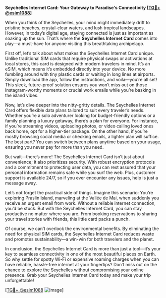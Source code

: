 **Seychelles Internet Card: Your Gateway to Paradise's Connectivity [[TG💪+ @esim1088](https://t.me/s/esim1088)]**

When you think of the Seychelles, your mind might immediately drift to pristine beaches, crystal-clear waters, and lush tropical landscapes. However, in today’s digital age, staying connected is just as important as soaking up the sun. That’s where the **Seychelles Internet Card** comes into play—a must-have for anyone visiting this breathtaking archipelago.

First off, let’s talk about what makes the Seychelles Internet Card unique. Unlike traditional SIM cards that require physical swaps or activations at local stores, this card is designed with modern travelers in mind. It’s an eSIM, which means it’s embedded directly into your device. No more fumbling around with tiny plastic cards or waiting in long lines at airports. Simply download the app, follow the instructions, and voila—you’re all set! This sleek, future-proof solution ensures you won’t miss out on those Instagram-worthy moments or crucial work emails while you’re basking in the island vibes.

Now, let’s dive deeper into the nitty-gritty details. The Seychelles Internet Card offers flexible data plans tailored to suit every traveler’s needs. Whether you’re a solo adventurer looking for budget-friendly options or a family planning a luxury getaway, there’s a plan for everyone. For instance, if you’re streaming videos, uploading photos, or video calling loved ones back home, opt for a higher-tier package. On the other hand, if you’re mostly browsing social media or checking emails, a lighter plan will suffice. The best part? You can switch between plans anytime based on your usage, ensuring you never pay for more than you need.

But wait—there’s more! The Seychelles Internet Card isn’t just about convenience; it also prioritizes security. With robust encryption protocols and a commitment to protecting user data, you can rest assured that your personal information remains safe while you surf the web. Plus, customer support is available 24/7, so if you ever encounter any issues, help is just a message away.

Let’s not forget the practical side of things. Imagine this scenario: You’re exploring Praslin Island, marveling at the Vallée de Mai, when suddenly you receive an urgent email from work. Without a reliable internet connection, you’d be stuck. But with the Seychelles Internet Card, you can stay productive no matter where you are. From booking reservations to sharing your travel stories with friends, this little card packs a punch.

Of course, we can’t overlook the environmental benefits. By eliminating the need for physical SIM cards, the Seychelles Internet Card reduces waste and promotes sustainability—a win-win for both travelers and the planet.

In conclusion, the Seychelles Internet Card is more than just a tool—it’s your key to seamless connectivity in one of the most beautiful places on Earth. So why settle for spotty Wi-Fi or expensive roaming charges when you can have reliable, hassle-free internet at your fingertips? Don’t miss out on the chance to explore the Seychelles without compromising your online presence. Grab your Seychelles Internet Card today and make your trip unforgettable!

[[TG💪+ @esim1088](https://t.me/s/esim1088) ![Image](https://i.postimg.cc/Y0z9fWf4/image.png)]